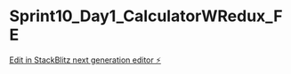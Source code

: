 # Sprint10_Day1_CalculatorWRedux_FE

[Edit in StackBlitz next generation editor ⚡️](https://stackblitz.com/~/github.com/bsrayapici/Sprint10_Day1_CalculatorWRedux_FE)
